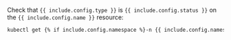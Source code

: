 Check that `{{ include.config.type }}` is `{{ include.config.status }}` on the `{{ include.config.name }}` resource:

```bash
kubectl get {% if include.config.namespace %}-n {{ include.config.namespace }} {% endif %}{{ include.config.kind }} {{ include.config.name }} -o=jsonpath='{.status.conditions[?(@.type=="{{ include.config.type }}")]}'
```